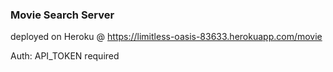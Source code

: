 ### Movie Search Server


deployed on Heroku @ https://limitless-oasis-83633.herokuapp.com/movie

Auth:  API_TOKEN required
